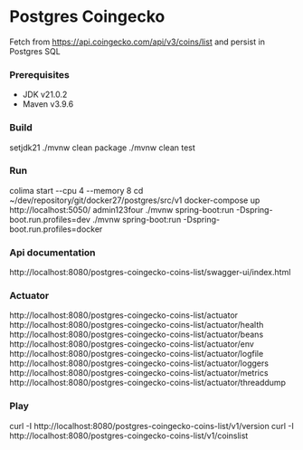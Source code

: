 # Postgres Coingecko

Fetch from https://api.coingecko.com/api/v3/coins/list and persist in Postgres SQL

### Prerequisites
- JDK v21.0.2
- Maven v3.9.6

### Build
setjdk21
./mvnw clean package
./mvnw clean test

### Run
colima start --cpu 4 --memory 8
cd ~/dev/repository/git/docker27/postgres/src/v1
docker-compose up
http://localhost:5050/
admin123four
./mvnw spring-boot:run -Dspring-boot.run.profiles=dev
./mvnw spring-boot:run -Dspring-boot.run.profiles=docker

### Api documentation
http://localhost:8080/postgres-coingecko-coins-list/swagger-ui/index.html

### Actuator
http://localhost:8080/postgres-coingecko-coins-list/actuator
http://localhost:8080/postgres-coingecko-coins-list/actuator/health
http://localhost:8080/postgres-coingecko-coins-list/actuator/beans
http://localhost:8080/postgres-coingecko-coins-list/actuator/env
http://localhost:8080/postgres-coingecko-coins-list/actuator/logfile
http://localhost:8080/postgres-coingecko-coins-list/actuator/loggers
http://localhost:8080/postgres-coingecko-coins-list/actuator/metrics
http://localhost:8080/postgres-coingecko-coins-list/actuator/threaddump

### Play
curl -I http://localhost:8080/postgres-coingecko-coins-list/v1/version
curl -I http://localhost:8080/postgres-coingecko-coins-list/v1/coinslist
